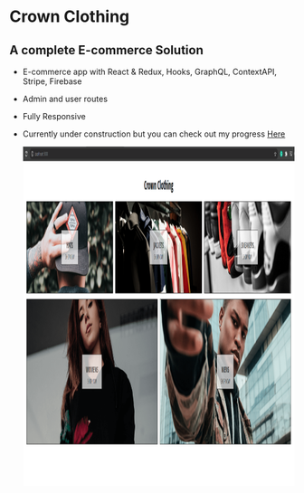 # Crown Clothing

## A complete E-commerce Solution

- E-commerce app with React & Redux, Hooks, GraphQL, ContextAPI, Stripe, Firebase
- Admin and user routes
- Fully Responsive

- Currently under construction but you can check out my progress <a href="https://6062175fabd783007e6036f2--inspiring-benz-d3a477.netlify.app/">Here</a>

  <img src="https://github.com/ajanes780/crnclothing/blob/main/images/Screenshot%20from%202021-03-29%2012-01-51.png?raw=true" alt="Girl in a jacket" width="700" height="600">
